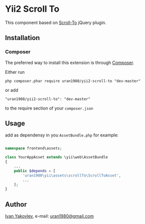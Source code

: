# Yii2 Scroll To

This component based on [Scroll-To](https://github.com/individual11/Scroll-To) jQuery plugin.


## Installation


### Composer

The preferred way to install this extension is through [Composer](http://getcomposer.org/).

Either run

```
php composer.phar require uran1980/yii2-scroll-to "dev-master"
```

or add

```
"uran1980/yii2-scroll-to": "dev-master"
```

to the require section of your ```composer.json```


## Usage

add as dependensy in you ```AssetBundle.php``` for example:

```php

namespace frontend\assets;

class YourAppAsset extends \yii\web\AssetBundle
{
    ...
    public $depends = [
        'uran1980\yii\assets\scrollTo\ScrollToAsset',
        ...
    ];
}
```


## Author

[Ivan Yakovlev](https://github.com/uran1980/), e-mail: [uran1980@gmail.com](mailto:uran1980@gmail.com)
